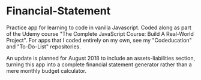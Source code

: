 # Financial-Statement
Practice app for learning to code in vanilla Javascript.
Coded along as part of the Udemy course "The Complete JavaScript Course: Build A Real-World Project". 
For apps that I coded entirely on my own, see my "Codeducation" and "To-Do-List" repositories.

An update is planned for August 2018 to include an assets-liabilities section, turning this app into a complete financial statement generator rather than a mere monthly budget calculator.

